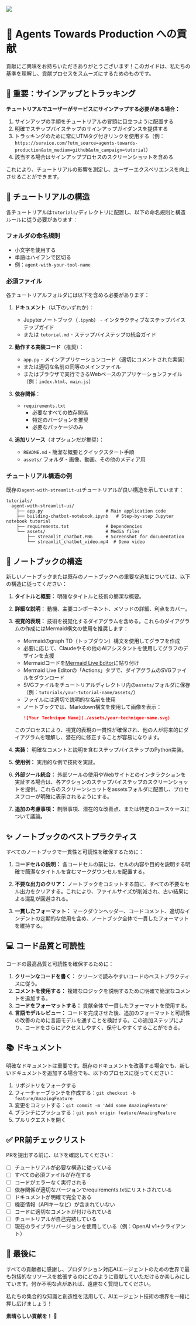 ![](https://europe-west1-atp-views-tracker.cloudfunctions.net/working-analytics?notebook=contributing-guide)

# 🚀 Agents Towards Production への貢献

貢献にご興味をお持ちいただきありがとうございます！このガイドは、私たちの基準を理解し、貢献プロセスをスムーズにするためのものです。

## 📢 重要：サインアップとトラッキング

**チュートリアルでユーザーがサービスにサインアップする必要がある場合：**
1. サインアップの手順をチュートリアルの冒頭に目立つように配置する
2. 明確でステップバイステップのサインアップガイダンスを提供する
3. トラッキングのために常にUTMタグ付きリンクを使用する（例：`https://service.com/?utm_source=agents-towards-production&utm_medium=github&utm_campaign=tutorial`）
4. 該当する場合はサインアッププロセスのスクリーンショットを含める

これにより、チュートリアルの影響を測定し、ユーザーエクスペリエンスを向上させることができます。

## 📂 チュートリアルの構造

各チュートリアルは`tutorials/`ディレクトリに配置し、以下の命名規則と構造ルールに従う必要があります：

### フォルダの命名規則
- 小文字を使用する
- 単語はハイフンで区切る
- 例：`agent-with-your-tool-name`

### 必須ファイル
各チュートリアルフォルダには以下を含める必要があります：

1. **ドキュメント**（以下のいずれか）：
   - Jupyterノートブック（`.ipynb`） - インタラクティブなステップバイステップガイド
   - または `tutorial.md` - ステップバイステップの統合ガイド
    

2. **動作する実装コード**（推奨）：
   - `app.py` - メインアプリケーションコード（適切にコメントされた実装）
   - または適切な名前の同等のメインファイル
   - またはブラウザで実行できるWebベースのアプリケーションファイル（例：`index.html`、`main.js`）

3. **依存関係**：
   - `requirements.txt`
     - 必要なすべての依存関係
     - 特定のバージョンを推奨
     - 必要なパッケージのみ

4. **追加リソース**（オプションだが推奨）：
   - `README.md` - 簡潔な概要とクイックスタート手順
   - `assets/` フォルダ - 画像、動画、その他のメディア用

### チュートリアル構造の例
既存の`agent-with-streamlit-ui`チュートリアルが良い構造を示しています：

```
tutorials/
  agent-with-streamlit-ui/
    ├── app.py                        # Main application code
    ├── building-chatbot-notebook.ipynb   # Step-by-step Jupyter notebook tutorial
    ├── requirements.txt              # Dependencies
    └── assets/                       # Media files
        ├── streamlit_chatbot.PNG     # Screenshot for documentation
        └── streamlit_chatbot_video.mp4  # Demo video
```

## 📝 ノートブックの構造

新しいノートブックまたは既存のノートブックへの重要な追加については、以下の構造に従ってください：

1. **タイトルと概要：** 明確なタイトルと技術の簡潔な概要。

2. **詳細な説明：** 動機、主要コンポーネント、メソッドの詳細、利点をカバー。

3. **視覚的表現：** 技術を視覚化するダイアグラムを含める。これらのダイアグラムの作成にはMermaid構文の使用を推奨します：

   * Mermaidのgraph TD（トップダウン）構文を使用してグラフを作成
   * 必要に応じて、Claudeやその他のAIアシスタントを使用してグラフのデザインを支援
   * Mermaidコードを[Mermaid Live Editor](https://mermaid.live/)に貼り付け
   * Mermaid Live Editorの「Actions」タブで、ダイアグラムのSVGファイルをダウンロード
   * SVGファイルをチュートリアルディレクトリ内の`assets/`フォルダに保存（例：`tutorials/your-tutorial-name/assets/`）
   * ファイルには適切で説明的な名前を使用
   * ノートブックでは、Markdown構文を使用して画像を表示：
     ```markdown
     ![Your Technique Name](./assets/your-technique-name.svg)
     ```

   このプロセスにより、視覚的表現の一貫性が確保され、他の人が将来的にダイアグラムを理解し、潜在的に修正することが容易になります。

4. **実装：** 明確なコメントと説明を含むステップバイステップのPython実装。

5. **使用例：** 実用的な例で技術を実証。

6. **外部ツール統合：** 外部ツールの使用やWebサイトとのインタラクションを実証する場合は、各アクションのステップバイステップのスクリーンショットを提供。これらのスクリーンショットをassetsフォルダに配置し、プロセスフローが明確に表示されるようにする。

7. **追加の考慮事項：** 制限事項、潜在的な改善点、または特定のユースケースについて議論。

## ✨ ノートブックのベストプラクティス

すべてのノートブックで一貫性と可読性を確保するために：

1. **コードセルの説明：** 各コードセルの前には、セルの内容や目的を説明する明確で簡潔なタイトルを含むマークダウンセルを配置する。

2. **不要な出力のクリア：** ノートブックをコミットする前に、すべての不要なセル出力をクリアする。これにより、ファイルサイズが削減され、古い結果による混乱が回避される。

3. **一貫したフォーマット：** マークダウンヘッダー、コードコメント、適切なインデントの定期的な使用を含め、ノートブック全体で一貫したフォーマットを維持する。

## 💻 コード品質と可読性

コードの最高品質と可読性を確保するために：

1. **クリーンなコードを書く：** クリーンで読みやすいコードのベストプラクティスに従う。
2. **コメントを使用する：** 複雑なロジックを説明するために明確で簡潔なコメントを追加する。
3. **コードをフォーマットする：** 貢献全体で一貫したフォーマットを使用する。
4. **言語モデルレビュー：** コードを完成させた後、追加のフォーマットと可読性の改善のために言語モデルを通すことを検討する。この追加ステップにより、コードをさらにアクセスしやすく、保守しやすくすることができる。

## 📚 ドキュメント

明確なドキュメントは重要です。既存のドキュメントを改善する場合でも、新しいドキュメントを追加する場合でも、以下のプロセスに従ってください：

1. リポジトリをフォークする
2. フィーチャーブランチを作成する：`git checkout -b feature/AmazingFeature`
3. 変更をコミットする：`git commit -m 'Add some AmazingFeature'`
4. ブランチにプッシュする：`git push origin feature/AmazingFeature`
5. プルリクエストを開く

## ✅ PR前チェックリスト

PRを提出する前に、以下を確認してください：

- [ ] チュートリアルが必要な構造に従っている
- [ ] すべての必須ファイルが存在する
- [ ] コードがエラーなく実行される
- [ ] 依存関係が適切なバージョンでrequirements.txtにリストされている
- [ ] ドキュメントが明確で完全である
- [ ] 機密情報（APIキーなど）が含まれていない
- [ ] コードに適切なコメントが付けられている
- [ ] チュートリアルが自己完結している
- [ ] 現在のライブラリバージョンを使用している（例：OpenAI v1+クライアント）

## 🎯 最後に

すべての貢献者に感謝し、プロダクション対応AIエージェントのための世界で最も包括的なリソースを拡張するのにどのように貢献していただけるか楽しみにしています。何か不明な点があれば、遠慮なく質問してください。

私たちの集合的な知識と創造性を活用して、AIエージェント技術の境界を一緒に押し広げましょう！

**素晴らしい貢献を！** 🚀
